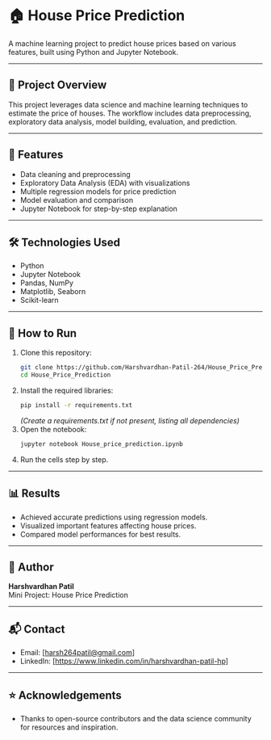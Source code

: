 # 🏠 House Price Prediction

A machine learning project to predict house prices based on various features, built using Python and Jupyter Notebook.

---

## 📂 Project Overview

This project leverages data science and machine learning techniques to estimate the price of houses. The workflow includes data preprocessing, exploratory data analysis, model building, evaluation, and prediction.

---

## 🚀 Features

- Data cleaning and preprocessing
- Exploratory Data Analysis (EDA) with visualizations
- Multiple regression models for price prediction
- Model evaluation and comparison
- Jupyter Notebook for step-by-step explanation

---

## 🛠️ Technologies Used

- Python
- Jupyter Notebook
- Pandas, NumPy
- Matplotlib, Seaborn
- Scikit-learn

---

## 📑 How to Run

1. Clone this repository:
   ```bash
   git clone https://github.com/Harshvardhan-Patil-264/House_Price_Prediction.git
   cd House_Price_Prediction
   ```
2. Install the required libraries:
   ```bash
   pip install -r requirements.txt
   ```
   *(Create a requirements.txt if not present, listing all dependencies)*
3. Open the notebook:
   ```bash
   jupyter notebook House_price_prediction.ipynb
   ```
4. Run the cells step by step.

---

## 📊 Results

- Achieved accurate predictions using regression models.
- Visualized important features affecting house prices.
- Compared model performances for best results.

---

## 👤 Author

**Harshvardhan Patil**  
Mini Project: House Price Prediction

---

## 📬 Contact

- Email: [harsh264patil@gmail.com]
- LinkedIn: [https://www.linkedin.com/in/harshvardhan-patil-hp]

---

## ⭐️ Acknowledgements

- Thanks to open-source contributors and the data science community for resources and inspiration. 